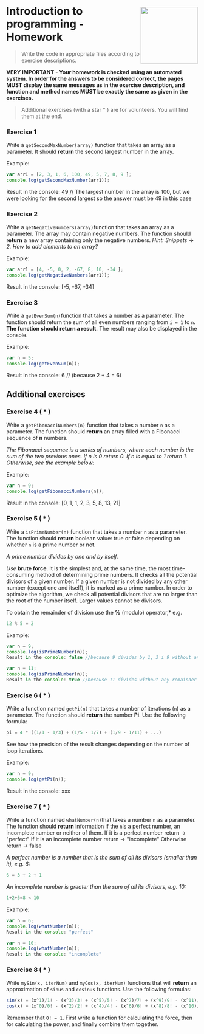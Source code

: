 <img src="http://coderslab.pl/wp-content/uploads/2016/03/logo-v2.png" align="right" style="width:150px; margin-top:45px"/>

# Introduction to programming - Homework
> Write the code in appropriate files according to exercise descriptions.

**VERY IMPORTANT - Your homework is checked using an automated system. In order for the answers to be considered correct, the pages MUST display the same messages as in the exercise description, and function and method names MUST be exactly the same as given in the exercises.**

> Additional exercises (with a star * ) are for volunteers. You will find them at the end.


### Exercise 1
Write a ```getSecondMaxNumber(array)``` function that takes an array as a parameter. It should **return** the second largest number in the array.

Example:
```JavaScript
var arr1 = [2, 3, 1, 6, 100, 49, 5, 7, 8, 9 ];
console.log(getSecondMaxNumber(arr1));
```
Result in the console: 49 // The largest number in the array is 100, but we were looking for the second largest so the answer must be 49 in this case

### Exercise 2
Write a ```getNegativeNumbers(array)```function that takes an array as a parameter. The array may contain negative numbers. The function should **return** a new array containing only the negative numbers.
*Hint: Snippets -> 2. How to add elements to an array?*

Example:
```JavaScript
var arr1 = [4, -5, 0, 2, -67, 8, 10, -34 ];
console.log(getNegativeNumbers(arr1));
```
Result in the console: [-5, -67, -34]


### Exercise 3
Write a ```getEvenSum(n)```function that takes a number as a parameter. The function should return the sum of all even numbers ranging from ```i = 1``` to ```n```.
**The function should return a result**. The result may also be displayed in the console.


Example:
```JavaScript
var n = 5;
console.log(getEvenSum(n));
```
Result in the console:  6 // (because 2 + 4 = 6)

## Additional exercises

### Exercise 4 ( * )

Write a ```getFibonacciNumbers(n)``` function that takes a number ```n``` as a parameter.
The function should **return** an array filled with a Fibonacci sequence of **n** numbers.

*The Fibonacci sequence is a series of numbers, where each number is the sum of the two previous ones.
If n is 0 return 0. If n is equal to 1 return 1.
Otherwise, see the example below:*

Example:
```JavaScript
var n = 9;
console.log(getFibonacciNumbers(n));
```
Result in the console: [0, 1, 1, 2, 3, 5, 8, 13, 21]

### Exercise 5 ( * )
Write a ```isPrimeNumber(n)``` function that takes a number ```n``` as a parameter.
The function should **return** boolean value: true or false depending on whether ```n``` is a prime number or not.

*A prime number divides by one and by itself.*

*Use* **brute force**. It is the simplest and, at the same time, the most time-consuming method of determining prime numbers.
It checks all the potential divisors of a given number. If a given number is not divided by any other number (except one and itself), it is marked as a prime number.
In order to optimize the algorithm, we check all potential divisors that are no larger than the root of the number itself. Larger values cannot be divisors.

To obtain the remainder of division use the **%** (modulo) operator,* e.g.

```JavaScript
12 % 5 = 2
```

Example:
```JavaScript
var n = 9;
console.log(isPrimeNumber(n));
Result in the console: false //because 9 divides by 1, 3 i 9 without any remainder

var n = 11;
console.log(isPrimeNumber(n));
Result in the console: true //because 11 divides without any remainder only by 1 and 11
```


### Exercise 6 ( * )
Write a function named ```getPi(n)``` that takes a number of iterations (```n```) as a parameter.
The function should **return** the number **Pi**. Use the following formula:

```JavaScript
pi = 4 * ((1/1 - 1/3) + (1/5 - 1/7) + (1/9 - 1/11) + ...)
```
See how the precision of the result changes depending on the number of loop iterations.

Example:
```JavaScript
var n = 9;
console.log(getPi(n));
```
Result in the console: xxx

### Exercise 7 ( * )
Write a function named ```whatNumber(n)```that takes a number ```n``` as a parameter.
The function should **return** information if the ```n```is a perfect number, an incomplete number or neither of them.
If it is a perfect number return -> "perfect"
If it is an incomplete number return -> "incomplete"
Otherwise return -> false

*A perfect number is a number that is the sum of all its divisors (smaller than it), e.g. 6:*
```JavaScript
6 = 3 + 2 + 1
```

*An incomplete number is greater than the sum of all its divisors, e.g. 10:*

```JavaScript
1+2+5=8 < 10
```

Example:
```JavaScript
var n = 6;
console.log(whatNumber(n));
Result in the console: "perfect"

var n = 10;
console.log(whatNumber(n));
Result in the console: "incomplete"
```


### Exercise 8 ( * )
Write ```mySin(x, iterNum)``` and ```myCos(x, iterNum)``` functions that will **return** an approximation of ```sinus``` and ```cosinus``` functions. Use the following formulas:
```JavaScript
sin(x) = (x^1)/1! - (x^3)/3! + (x^5)/5! - (x^7)/7! + (x^9)/9! - (x^11)/11! + ...
cos(x) = (x^0)/0! - (x^2)/2! + (x^4)/4! - (x^6)/6! + (x^8)/8! - (x^10)/10! + ...
```
Remember that ```0! = 1```.
First write a function for calculating the force, then for calculating the power, and finally combine them together.
